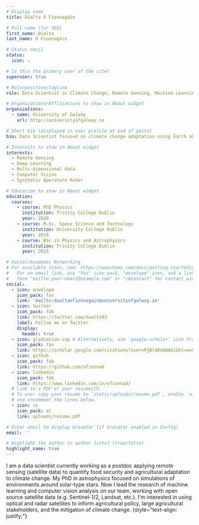 ```yaml
---
# Display name
title: Dúalta Ó Fionnagáin

# Full name (for SEO)
first_name: Dúalta
last_name: Ó Fionnagáin

# Status emoji
status:
  icon: ☕️

# Is this the primary user of the site?
superuser: true

# Role/position/tagline
role: Data Scientist in Climate Change, Remote Sensing, Machine Learning

# Organizations/Affiliations to show in About widget
organizations:
  - name: University of Galway
    url: http://universityofgalway.ie

# Short bio (displayed in user profile at end of posts)
bio: Data Scientist focused on climate change adaptation using Earth observation

# Interests to show in About widget
interests:
  - Remote Sensing
  - Deep Learning
  - Multi-dimensional data
  - Computer Vision
  - Synthetic Aperature Radar

# Education to show in About widget
education:
  courses:
    - course: PhD Physics
      institution: Trinity College Dublin
      year: 2020
    - course: M.Sc. Space Science and Technology
      institution: University College Dublin
      year: 2016
    - course: BSc in Physics and Astrophysics
      institution: Trinity College Dublin
      year: 2015

# Social/Academic Networking
# For available icons, see: https://wowchemy.com/docs/getting-started/page-builder/#icons
#   For an email link, use "fas" icon pack, "envelope" icon, and a link in the
#   form "mailto:your-email@example.com" or "/#contact" for contact widget.
social:
  - icon: envelope
    icon_pack: fas
    link: 'mailto:dualtaofionnagain@universityofgalway.ie'
  - icon: twitter
    icon_pack: fab
    link: https://twitter.com/dualta93
    label: Follow me on Twitter
    display:
      header: true
  - icon: graduation-cap # Alternatively, use `google-scholar` icon from `ai` icon pack
    icon_pack: fas
    link: https://scholar.google.com/citations?user=PjBl4DUAAAAJ&hl=en&oi=ao
  - icon: github
    icon_pack: fab
    link: https://github.com/ofionnad
  - icon: linkedin
    icon_pack: fab
    link: https://www.linkedin.com/in/ofionnad/
  # Link to a PDF of your resume/CV.
  # To use: copy your resume to `static/uploads/resume.pdf`, enable `ai` icons in `params.yaml`,
  # and uncomment the lines below.
  - icon: cv
    icon_pack: ai
    link: uploads/resume.pdf

# Enter email to display Gravatar (if Gravatar enabled in Config)
email: ''

# Highlight the author in author lists? (true/false)
highlight_name: true
---
```


I am a data scientist currently working as a postdoc applying remote sensing (satellite data) to quantify food security and agricultural adaptation to climate change. My PhD in astrophysics focused on simulations of environments around solar-type stars. Now I lead the research of machine learning and computer vision analysis on our team, working with open source satellite data (e.g. Sentinel-1/2, Landsat, etc.). I'm interested in using optical and radar satellites to inform agricultural policy, large agricultural stakeholders, and the mitigation of climate change. 
{style="text-align: justify;"}
